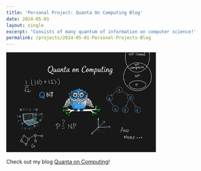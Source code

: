 ```yaml
---
title: 'Personal Project: Quanta On Computing Blog'
date: 2024-05-01
layout: single
excerpt: "Consists of many quantum of information on computer science!"
permalink: /projects/2024-05-01-Personal-Projects-Blog
---
```


<img src="/images/project_images/QuantaOnComputing.jpg" alt="Profile photo" width="400"/>


Check out my blog [Quanta on Computing](https://o-qcblog.github.io/)!
